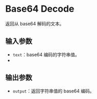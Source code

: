 # Base64 Decode

返回从 base64 解码的文本。

## 输入参数

- `text`：base64 编码的字符串值。
-

## 输出参数

- `output`：返回字符串值的 base64 编码。
